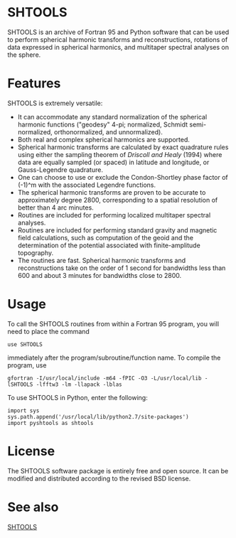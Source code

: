 # SHTOOLS

SHTOOLS is an archive of Fortran 95 and Python software that can be used to perform spherical harmonic transforms and reconstructions, rotations of data expressed in spherical harmonics, and multitaper spectral analyses on the sphere.

# Features

SHTOOLS is extremely versatile:

* It can accommodate any standard normalization of the spherical harmonic functions ("geodesy" 4-pi; normalized,  Schmidt semi-normalized, orthonormalized, and unnormalized).
* Both real and complex spherical harmonics are supported.
* Spherical harmonic transforms are calculated by exact quadrature rules using either the sampling theorem of *Driscoll and Healy* (1994) where data are equally sampled (or spaced) in latitude and longitude, or Gauss-Legendre quadrature.
* One can choose to use or exclude the Condon-Shortley phase factor of (-1)^m with the associated Legendre functions.
* The spherical harmonic transforms are proven to be accurate to approximately degree 2800, corresponding to a spatial resolution of better than 4 arc minutes.
* Routines are included for performing localized multitaper spectral analyses.
* Routines are included for performing standard gravity and magnetic field calculations, such as computation of the geoid and the determination of the potential associated with finite-amplitude topography.
* The routines are fast. Spherical harmonic transforms and reconstructions take on the order of 1 second for bandwidths less than 600 and about 3 minutes for bandwidths close to 2800.

# Usage

To call the SHTOOLS routines from within a Fortran 95 program, you will need to place the command

    use SHTOOLS

immediately after the program/subroutine/function name. To compile the program, use 

    gfortran -I/usr/local/include -m64 -fPIC -O3 -L/usr/local/lib -lSHTOOLS -lfftw3 -lm -llapack -lblas

To use SHTOOLS in Python, enter the following:

    import sys
    sys.path.append('/usr/local/lib/python2.7/site-packages')
    import pyshtools as shtools

# License

The SHTOOLS software package is entirely free and open source. It can be modified and distributed according to the revised BSD license.

# See also

[SHTOOLS](shtools.oca.eu)
